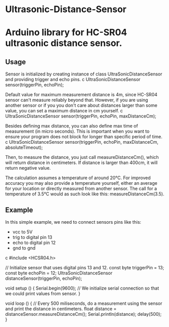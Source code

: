 # Ultrasonic-Distance-Sensor
# Arduino library for HC-SR04 ultrasonic distance sensor.

## Usage
Sensor is initialized by creating instance of class UltraSonicDistanceSensor and providing trigger and echo pins.
c
UltraSonicDistanceSensor sensor(triggerPin, echoPin);


Default value for maximum measurement distance is 4m, since HC-SR04 sensor can't measure reliably beyond that.
However, if you are using another sensor or if you you don't care about distances larger than some value, you can set a maximum distance in cm yourself.
c
UltraSonicDistanceSensor sensor(triggerPin, echoPin, maxDistanceCm);


Besides defining max distance, you can also define max time of measurement (in micro seconds). This is important when you want to ensure your program does not block for longer than specific period of time.
c
UltraSonicDistanceSensor sensor(triggerPin, echoPin, maxDistanceCm, absoluteTimeout);


Then, to measure the distance, you just call measureDistanceCm(), which will return distance in centimeters. If distance is larger than 400cm, it will return negative value.

The calculation assumes a temperature of around 20°C. For improved accuracy you may also provide a temperature yourself, either an average for your location or directly measured from another sensor. The call for a temperature of 3.5°C would as such look like this: measureDistanceCm(3.5).

## Example

In this simple example, we need to connect sensors pins like this:

- vcc to 5V
- trig to digital pin 13
- echo to digital pin 12
- gnd to gnd

c
#include <HCSR04.h>

// Initialize sensor that uses digital pins 13 and 12.
const byte triggerPin = 13;
const byte echoPin = 12;
UltraSonicDistanceSensor distanceSensor(triggerPin, echoPin);

void setup () {
    Serial.begin(9600);  // We initialize serial connection so that we could print values from sensor.
}

void loop () {
    // Every 500 miliseconds, do a measurement using the sensor and print the distance in centimeters.
    float distance = distanceSensor.measureDistanceCm();
    Serial.println(distance);
    delay(500);
}
